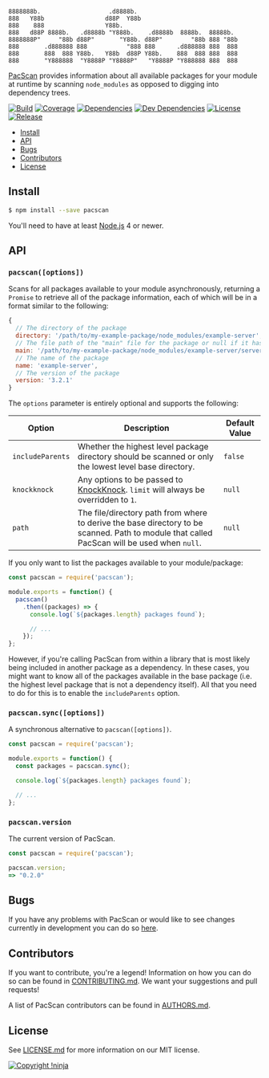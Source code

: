     8888888b.                   .d8888b.
    888   Y88b                 d88P  Y88b
    888    888                 Y88b.
    888   d88P 8888b.   .d8888b "Y888b.    .d8888b  8888b.  88888b.
    8888888P"     "88b d88P"       "Y88b. d88P"        "88b 888 "88b
    888       .d888888 888           "888 888      .d888888 888  888
    888       888  888 Y88b.   Y88b  d88P Y88b.    888  888 888  888
    888       "Y888888  "Y8888P "Y8888P"   "Y8888P "Y888888 888  888

[PacScan](https://github.com/NotNinja/node-pacscan) provides information about all available packages for your module at
runtime by scanning `node_modules` as opposed to digging into dependency trees.

[![Build](https://img.shields.io/travis/NotNinja/node-pacscan/develop.svg?style=flat-square)](https://travis-ci.org/NotNinja/node-pacscan)
[![Coverage](https://img.shields.io/codecov/c/github/NotNinja/node-pacscan/develop.svg?style=flat-square)](https://codecov.io/gh/NotNinja/node-pacscan)
[![Dependencies](https://img.shields.io/david/NotNinja/node-pacscan.svg?style=flat-square)](https://david-dm.org/NotNinja/node-pacscan)
[![Dev Dependencies](https://img.shields.io/david/dev/NotNinja/node-pacscan.svg?style=flat-square)](https://david-dm.org/NotNinja/node-pacscan?type=dev)
[![License](https://img.shields.io/npm/l/pacscan.svg?style=flat-square)](https://github.com/NotNinja/node-pacscan/blob/master/LICENSE.md)
[![Release](https://img.shields.io/npm/v/pacscan.svg?style=flat-square)](https://www.npmjs.com/package/pacscan)

* [Install](#install)
* [API](#api)
* [Bugs](#bugs)
* [Contributors](#contributors)
* [License](#license)

## Install

``` bash
$ npm install --save pacscan
```

You'll need to have at least [Node.js](https://nodejs.org) 4 or newer.

## API

### `pacscan([options])`

Scans for all packages available to your module asynchronously, returning a `Promise` to retrieve all of the package
information, each of which will be in a format similar to the following:

``` javascript
{
  // The directory of the package
  directory: '/path/to/my-example-package/node_modules/example-server',
  // The file path of the "main" file for the package or null if it has none
  main: '/path/to/my-example-package/node_modules/example-server/server.js',
  // The name of the package
  name: 'example-server',
  // The version of the package
  version: '3.2.1'
}
```

The `options` parameter is entirely optional and supports the following:

| Option           | Description                                                                                                                               | Default Value |
| ---------------- | ------------------------------------------------------------------------------------------------------------------------------------------- | ------- |
| `includeParents` | Whether the highest level package directory should be scanned or only the lowest level base directory.                                      | `false` |
| `knockknock`     | Any options to be passed to [KnockKnock](https://github.com/NotNinja/node-knockknock). `limit` will always be overridden to `1`.            | `null`  |
| `path`           | The file/directory path from where to derive the base directory to be scanned. Path to module that called PacScan will be used when `null`. | `null`  |

If you only want to list the packages available to your module/package:

``` javascript
const pacscan = require('pacscan');

module.exports = function() {
  pacscan()
    .then((packages) => {
      console.log(`${packages.length} packages found`);

      // ...
    });
};
```

However, if you're calling PacScan from within a library that is most likely being included in another package as a
dependency. In these cases, you might want to know all of the packages available in the base package (i.e. the highest
level package that is not a dependency itself). All that you need to do for this is to enable the `includeParents`
option.

### `pacscan.sync([options])`

A synchronous alternative to `pacscan([options])`.

``` javascript
const pacscan = require('pacscan');

module.exports = function() {
  const packages = pacscan.sync();

  console.log(`${packages.length} packages found`);

  // ...
};
```

### `pacscan.version`

The current version of PacScan.

``` javascript
const pacscan = require('pacscan');

pacscan.version;
=> "0.2.0"
```

## Bugs

If you have any problems with PacScan or would like to see changes currently in development you can do so
[here](https://github.com/NotNinja/node-pacscan/issues).

## Contributors

If you want to contribute, you're a legend! Information on how you can do so can be found in
[CONTRIBUTING.md](https://github.com/NotNinja/node-pacscan/blob/master/CONTRIBUTING.md). We want your suggestions and
pull requests!

A list of PacScan contributors can be found in
[AUTHORS.md](https://github.com/NotNinja/node-pacscan/blob/master/AUTHORS.md).

## License

See [LICENSE.md](https://github.com/NotNinja/node-pacscan/raw/master/LICENSE.md) for more information on our MIT
license.

[![Copyright !ninja](https://cdn.rawgit.com/NotNinja/branding/master/assets/copyright/base/not-ninja-copyright-186x25.png)](https://not.ninja)
